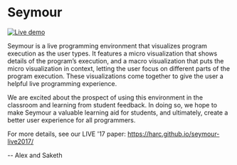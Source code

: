 Seymour
=======

[![Live demo](https://img.shields.io/badge/Live%20demo-%E2%86%92-9D6EB3.svg?style=flat-square)](https://alexwarth.github.io/projects/seymour)

Seymour is a live programming environment that visualizes program execution as the user types. It features a micro visualization that shows details of the program’s execution, and a macro visualization that puts the micro visualization in context, letting the user focus on different parts of the program execution. These visualizations come together to give the user a helpful live programming experience.

We are excited about the prospect of using this environment in the classroom and learning from student feedback. In doing so, we hope to make Seymour a valuable learning aid for students, and ultimately, create a better user experience for all programmers.

For more details, see our LIVE '17 paper:
https://harc.github.io/seymour-live2017/

-- Alex and Saketh
